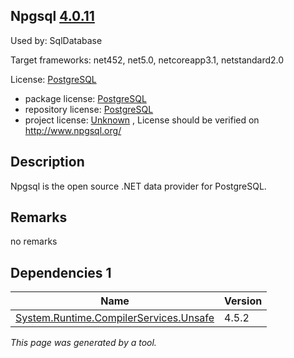Npgsql [4.0.11](https://www.nuget.org/packages/Npgsql/4.0.11)
--------------------

Used by: SqlDatabase

Target frameworks: net452, net5.0, netcoreapp3.1, netstandard2.0

License: [PostgreSQL](../../../../licenses/postgresql) 

- package license: [PostgreSQL](https://licenses.nuget.org/PostgreSQL) 
- repository license: [PostgreSQL](git://github.com/npgsql/npgsql) 
- project license: [Unknown](http://www.npgsql.org/) , License should be verified on http://www.npgsql.org/

Description
-----------
Npgsql is the open source .NET data provider for PostgreSQL.

Remarks
-----------
no remarks


Dependencies 1
-----------

|Name|Version|
|----------|:----|
|[System.Runtime.CompilerServices.Unsafe](../../../../packages/nuget.org/system.runtime.compilerservices.unsafe/4.5.2)|4.5.2|

*This page was generated by a tool.*